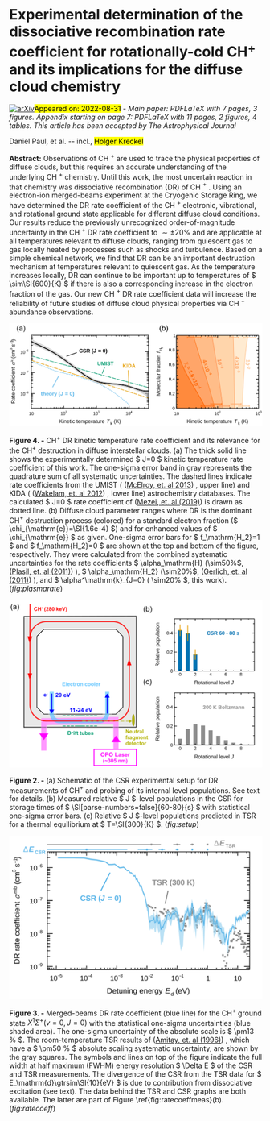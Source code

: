 <div class="macros" style="visibility:hidden;">
$\newcommand{\ensuremath}{}$
$\newcommand{\xspace}{}$
$\newcommand{\object}[1]{\texttt{#1}}$
$\newcommand{\farcs}{{.}''}$
$\newcommand{\farcm}{{.}'}$
$\newcommand{\arcsec}{''}$
$\newcommand{\arcmin}{'}$
$\newcommand{\ion}[2]{#1#2}$
$\newcommand{\textsc}[1]{\textrm{#1}}$
$\newcommand{\hl}[1]{\textrm{#1}}$
$\newcommand{\vdag}{(v)^\dagger}$
$\newcommand$
$\newcommand$
$\newcommand$</div>

<div class="macros" style="visibility:hidden;">
$\newcommand{\ensuremath}{}$
$\newcommand{\xspace}{}$
$\newcommand{\object}[1]{\texttt{#1}}$
$\newcommand{\farcs}{{.}''}$
$\newcommand{\farcm}{{.}'}$
$\newcommand{\arcsec}{''}$
$\newcommand{\arcmin}{'}$
$\newcommand{\ion}[2]{#1#2}$
$\newcommand{\textsc}[1]{\textrm{#1}}$
$\newcommand{\hl}[1]{\textrm{#1}}$
$\newcommand{\vdag}{(v)^\dagger}$
$\newcommand$
$\newcommand$
$\newcommand$</div>



<div id="title">

# Experimental determination of the dissociative recombination rate coefficient for rotationally-cold CH$^{+}$ and its implications for the diffuse cloud chemistry

</div>
<div id="comments">

[![arXiv](https://img.shields.io/badge/arXiv-2208.14927-b31b1b.svg)](https://arxiv.org/abs/2208.14927)<mark>Appeared on: 2022-08-31</mark> - _Main paper: PDFLaTeX with 7 pages, 3 figures. Appendix starting on page 7: PDFLaTeX with 11 pages, 2 figures, 4 tables. This article has been accepted by The Astrophysical Journal_

</div>
<div id="authors">

Daniel Paul, et al. -- incl., <mark>Holger Kreckel</mark>

</div>
<div id="abstract">

**Abstract:** Observations of CH $^+$ are used to trace the physical properties of diffuse clouds, but this requires an accurate understanding of the underlying CH $^+$ chemistry. Until this work, the most uncertain reaction in that chemistry was dissociative recombination (DR) of CH $^+$ . Using an electron-ion merged-beams experiment at the Cryogenic Storage Ring, we have determined the DR rate coefficient of the CH $^+$ electronic, vibrational, and rotational ground state applicable for different diffuse cloud conditions. Our results reduce the previously unrecognized order-of-magnitude uncertainty in the CH $^+$ DR rate coefficient to $\sim \pm 20\%$ and are applicable at all temperatures relevant to diffuse clouds, ranging from quiescent gas to gas locally heated by processes such as shocks and turbulence. Based on a simple chemical network, we find that DR can be an important destruction mechanism at temperatures relevant to quiescent gas. As the temperature increases locally, DR can continue to be important up to temperatures of $ \sim\SI{600}{K} $ if there is also a corresponding increase in the electron fraction of the gas. Our new CH $^+$ DR rate coefficient data will increase the reliability of future studies of diffuse cloud physical properties via CH $^+$ abundance observations.

</div>

<div id="div_fig1">

<img src="tmp_2208.14927/./P3.png" alt="Fig4" width="100%"/>

**Figure 4. -** CH$^{+}$ DR kinetic temperature rate coefficient and its relevance for the CH$^{+}$ destruction in diffuse interstellar clouds. (a) The thick solid line shows the experimentally determined $ J=0 $ kinetic temperature rate coefficient of this work. The one-sigma error band in gray represents the quadrature sum of all systematic uncertainties.  The dashed lines indicate rate coefficients from the UMIST ( ([McElroy, et. al 2013](https://ui.adsabs.harvard.edu/abs/2013A&A...550A..36M/abstract)) , upper line) and KIDA ( ([Wakelam, et. al 2012](https://ui.adsabs.harvard.edu/abs/2012ApJS..199...21W/abstract)) , lower line) astrochemistry databases. The calculated $ J=0 $ rate coefficient of  ([Mezei, et. al (2019)](https://ui.adsabs.harvard.edu/abs/2019Atoms...7...82M/abstract))  is drawn as dotted line. (b) Diffuse cloud parameter ranges where DR is the dominant CH$^+$ destruction process (colored) for a standard electron fraction ($ \chi_{\mathrm{e}}=\SI{1.6e-4}  $) and for enhanced values of $ \chi_{\mathrm{e}} $ as given. One-sigma error bars for $ f_\mathrm{H_2}=1 $ and $ f_\mathrm{H_2}=0 $ are shown at the top and bottom of the figure, respectively. They were calculated from the combined systematic uncertainties for the rate coefficients $ \alpha_\mathrm{H} $($\sim50\%$,  ([Plasil, et. al (2011)](https://ui.adsabs.harvard.edu/abs/2011ApJ...737...60P/abstract)) ), $ \alpha_\mathrm{H_2} $($\sim20\%$,  ([Gerlich, et. al (2011)](https://doi.org/10.1524/zpch.2011.0118)) ), and $ \alpha^\mathrm{k}_{J=0} $($ \sim20\% $, this work). (*fig:plasmarate*)

</div>
<div id="div_fig2">

<img src="tmp_2208.14927/./P1.png" alt="Fig2" width="100%"/>

**Figure 2. -** (a) Schematic of the CSR experimental setup for DR measurements of CH$^+$  and probing of its internal level populations. See text for details. (b) Measured relative $ J $-level populations in the CSR for storage times of $ \SI[parse-numbers=false]{60-80}{s} $ with statistical one-sigma error bars. (c) Relative $ J $-level populations predicted in TSR for a thermal equilibrium at $ T=\SI{300}{K} $. (*fig:setup*)

</div>
<div id="div_fig3">

<img src="tmp_2208.14927/./P2.png" alt="Fig3" width="100%"/>

**Figure 3. -** Merged-beams DR rate coefficient (blue line) for the CH$^{+}$ ground state $X^1\Sigma^+ (v=0,J=0)$ with the statistical one-sigma uncertainties (blue shaded area). The one-sigma uncertainty of the absolute scale is $ \pm13 \% $. The room-temperature TSR results of  ([Amitay, et. al (1996)](https://ui.adsabs.harvard.edu/abs/1996PhRvA..54.4032A/abstract)) , which have a $ \pm50 \% $ absolute scaling systematic uncertainty, are shown by the gray squares. The symbols and lines on top of the figure indicate the full width at half maximum (FWHM) energy resolution $ \Delta E $ of the CSR and TSR measurements. The divergence of the CSR from the TSR data for $ E_\mathrm{d}\gtrsim\SI{10}{eV} $ is due to contribution from dissociative excitation (see text). The data behind the TSR and CSR graphs are both available. The latter are part of Figure \ref{fig:ratecoeffmeas}(b). (*fig:ratecoeff*)

</div>